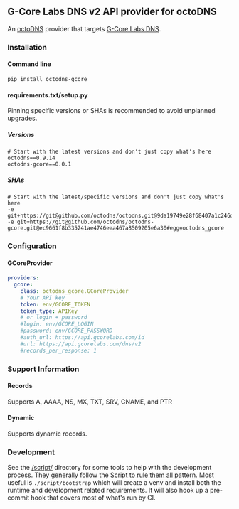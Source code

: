 ## G-Core Labs DNS v2 API provider for octoDNS

An [octoDNS](https://github.com/octodns/octodns/) provider that targets [G-Core Labs DNS](https://gcorelabs.com/dns/).

### Installation

#### Command line

```
pip install octodns-gcore
```

#### requirements.txt/setup.py

Pinning specific versions or SHAs is recommended to avoid unplanned upgrades.

##### Versions

```
# Start with the latest versions and don't just copy what's here
octodns==0.9.14
octodns-gcore==0.0.1
```

##### SHAs

```
# Start with the latest/specific versions and don't just copy what's here
-e git+https://git@github.com/octodns/octodns.git@9da19749e28f68407a1c246dfdf65663cdc1c422#egg=octodns
-e git+https://git@github.com/octodns/octodns-gcore.git@ec9661f8b335241ae4746eea467a8509205e6a30#egg=octodns_gcore
```

### Configuration

#### GCoreProvider

```yaml
providers:
  gcore:
    class: octodns_gcore.GCoreProvider
    # Your API key
    token: env/GCORE_TOKEN
    token_type: APIKey
    # or login + password
    #login: env/GCORE_LOGIN
    #password: env/GCORE_PASSWORD
    #auth_url: https://api.gcorelabs.com/id
    #url: https://api.gcorelabs.com/dns/v2
    #records_per_response: 1
```

### Support Information

#### Records

Supports A, AAAA, NS, MX, TXT, SRV, CNAME, and PTR

#### Dynamic

Supports dynamic records.

### Development

See the [/script/](/script/) directory for some tools to help with the development process. They generally follow the [Script to rule them all](https://github.com/github/scripts-to-rule-them-all) pattern. Most useful is `./script/bootstrap` which will create a venv and install both the runtime and development related requirements. It will also hook up a pre-commit hook that covers most of what's run by CI.
